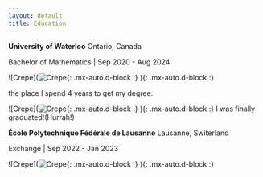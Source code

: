 ```yaml
---
layout: default
title: Education
---
```


**University of Waterloo**  Ontario, Canada

Bachelor of Mathematics | Sep 2020 - Aug 2024  

![Crepe](![Crepe](https://beautifuljekyll.com/assets/img/uw.jpg){: .mx-auto.d-block :}
){: .mx-auto.d-block :}

 the place I spend 4 years to get my degree.


![Crepe](![Crepe](https://beautifuljekyll.com/assets/img/grad.jpg){: .mx-auto.d-block :}
){: .mx-auto.d-block :}
I was finally graduated!(Hurrah!)


**École Polytechnique Fédérale de Lausanne** Lausanne, Switerland

Exchange | Sep 2022 - Jan 2023  


![Crepe](![Crepe](https://beautifuljekyll.com/assets/img/epfl.jpg){: .mx-auto.d-block :}
){: .mx-auto.d-block :}
